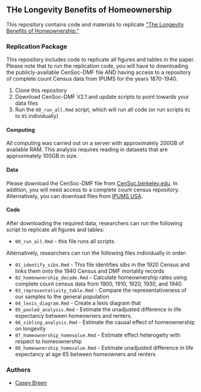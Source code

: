 ## THe Longevity Benefits of Homeownership

This repository contains code and materials to replicate ["The Longevity Benefits of Homeownership."](https://osf.io/preprints/socarxiv/7ya3f/)

### Replication Package

This repository includes code to replicate all figures and tables in the paper. Please note that to run the replication code, you will have to downloading the publicly-available CenSoc-DMF file AND having access to a repository of complete count Census data from IPUMS for the years 1870-1940.  

1. Clone this repository
2. Download CenSoc-DMF V2.1 and update scripts to point towards your data files  
3. Run the `00_run_all.Rmd` script, which will run all code (or run scripts `01` to `05` individually)

#### Computing 

All computing was carried out on a server with approximately 200GB of available RAM. This analysis requires reading in datasets that are approximately 100GB in size.  

#### Data 

Please download the CenSoc-DMF file from [CenSoc.berkeley.edu](https://censoc.berkeley.edu/data/). In addition, you will need access to a complete count census repository. Alternatively, you can download files from [IPUMS USA](https://usa.ipums.org/usa/). 

#### Code 

After downloading the required data, researchers can run the following script to replicate all figures and tables: 
  
  - `00_run_all.Rmd` - this file runs all scripts. 

Alternatively, researchers can run the following files individually in order: 
  
  - `01_identify_sibs.Rmd` - This file identifies sibs in the 1920 Census and links them onto the 1940 Census and DMF mortality records 
- `02_homeownership_decade.Rmd` - Calculate homeownership rates using complete count census data from 1900, 1910, 1920, 1930, and 1940.   
- `03_representativity_table.Rmd` - Compare the representativeness of our samples to the general population 
- `04_lexis_diagram.Rmd` - Create a lexis diagram that 
- `05_pooled_analysis.Rmd` - Estimate the unadjusted difference in life expectancy between homeowners and renters.  
- `06_sibling_analysis.Rmd` - Estimate the causal effect of homeownership on longevity 
- `07_homeownership_homevalue.Rmd` - Estimate effect heterogeity with respect to homeownership 
- `08_homeownership_homevalue.Rmd` - Estimate unadjusted difference in life expectancy at age 65 between homeowners and renters 

### Authors

- [Casey Breen](caseybreen.com)

